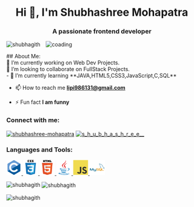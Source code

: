 <h1 align="center">Hi 👋, I'm Shubhashree Mohapatra</h1>
<h3 align="center">A passionate frontend developer </h3>

<img align="right" alt="coading" width="400" src="https://media4.giphy.com/media/NHvv0Bo3oGq1eTBDd1/giphy.gif?cid=ecf05e476uc24z5xhnlamk2ze7ueinva4a7bnm23e5t84zb6&rid=giphy.gif&ct=g">

<p align="left"> <img src="https://komarev.com/ghpvc/?username=shubhagith&label=Profile%20views&color=0e75b6&style=flat" alt="shubhagith" /> </p>
##  About Me:
<br>
 🔭 I’m currently working on Web Dev Projects.<br>
 👯 I’m looking to collaborate on FullStack Projects.<br>
- 🌱 I’m currently learning **JAVA,HTML5,CSS3,JavaScript,C,SQL**

- 📫 How to reach me **lipi986131@gmail.com**

- ⚡ Fun fact **I am funny**

<h3 align="left">Connect with me:</h3>
<p align="left">
<a href="https://linkedin.com/in/shubhashree-mohapatra" target="blank"><img align="center" src="https://raw.githubusercontent.com/rahuldkjain/github-profile-readme-generator/master/src/images/icons/Social/linked-in-alt.svg" alt="shubhashree-mohapatra" height="30" width="40" /></a>
<a href="https://instagram.com/s_h_u_b_h_a_s_h_r_e_e__" target="blank"><img align="center" src="https://raw.githubusercontent.com/rahuldkjain/github-profile-readme-generator/master/src/images/icons/Social/instagram.svg" alt="s_h_u_b_h_a_s_h_r_e_e__" height="30" width="40" /></a>
</p>
<h3 align="left">Languages and Tools:</h3>
<p align="left"> <a href="https://www.cprogramming.com/" target="_blank" rel="noreferrer"> <img src="https://raw.githubusercontent.com/devicons/devicon/master/icons/c/c-original.svg" alt="c" width="40" height="40"/> </a> <a href="https://www.w3schools.com/css/" target="_blank" rel="noreferrer"> <img src="https://raw.githubusercontent.com/devicons/devicon/master/icons/css3/css3-original-wordmark.svg" alt="css3" width="40" height="40"/> </a> <a href="https://www.w3.org/html/" target="_blank" rel="noreferrer"> <img src="https://raw.githubusercontent.com/devicons/devicon/master/icons/html5/html5-original-wordmark.svg" alt="html5" width="40" height="40"/> </a> <a href="https://www.java.com" target="_blank" rel="noreferrer"> <img src="https://raw.githubusercontent.com/devicons/devicon/master/icons/java/java-original.svg" alt="java" width="40" height="40"/> </a> <a href="https://developer.mozilla.org/en-US/docs/Web/JavaScript" target="_blank" rel="noreferrer"> <img src="https://raw.githubusercontent.com/devicons/devicon/master/icons/javascript/javascript-original.svg" alt="javascript" width="40" height="40"/> </a> <a href="https://www.mysql.com/" target="_blank" rel="noreferrer"> <img src="https://raw.githubusercontent.com/devicons/devicon/master/icons/mysql/mysql-original-wordmark.svg" alt="mysql" width="40" height="40"/> </a> </p>

<p><img align="left" src="https://github-readme-stats.vercel.app/api/top-langs?username=shubhagith&show_icons=true&locale=en&layout=compact" alt="shubhagith" /></p>

<p>&nbsp;<img align="center" src="https://github-readme-stats.vercel.app/api?username=shubhagith&show_icons=true&locale=en" alt="shubhagith" /></p>

<p><img align="center" src="https://github-readme-streak-stats.herokuapp.com/?user=shubhagith&" alt="shubhagith" /></p>
